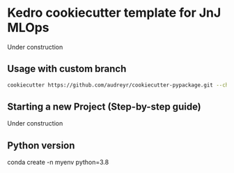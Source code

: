 # Kedro cookiecutter template for JnJ MLOps

Under construction

## Usage with custom branch
```sh
cookiecutter https://github.com/audreyr/cookiecutter-pypackage.git --checkout develop
```

## Starting a new Project (Step-by-step guide)

Under construction

## Python version

conda create -n myenv python=3.8